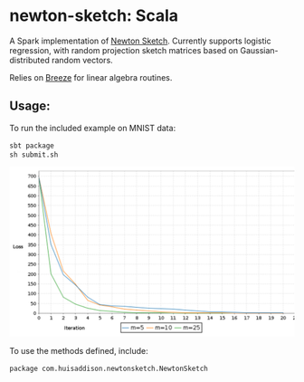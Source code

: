 # newton-sketch: Scala

A Spark implementation of [Newton Sketch](https://arxiv.org/abs/1505.02250).
Currently supports logistic regression, with random projection sketch
matrices based on Gaussian-distributed random vectors.

Relies on [Breeze](https://github.com/scalanlp/breeze/) for linear algebra
routines.

## Usage:
To run the included example on MNIST data:
```
sbt package
sh submit.sh
```
![$m$ denotes sketch size](img/Loss.png)

To use the methods defined, include:
```
package com.huisaddison.newtonsketch.NewtonSketch
```
